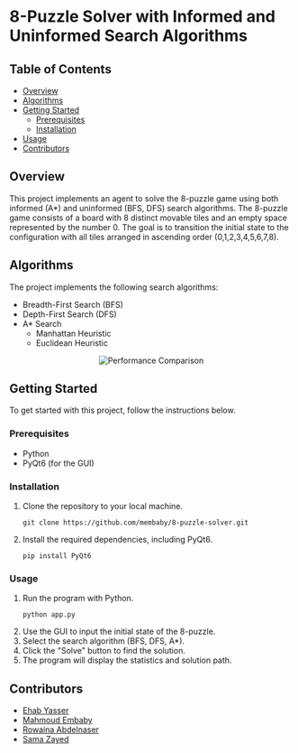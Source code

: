 # 8-Puzzle Solver with Informed and Uninformed Search Algorithms

## Table of Contents
- [Overview](#overview)
- [Algorithms](#algorithms)
- [Getting Started](#getting-started)
  - [Prerequisites](#prerequisites)
  - [Installation](#installation)
- [Usage](#usage)
- [Contributors](#Contributors)

## Overview
This project implements an agent to solve the 8-puzzle game using both informed (A*) and uninformed (BFS, DFS) search algorithms. The 8-puzzle game consists of a board with 8 distinct movable tiles and an empty space represented by the number 0. The goal is to transition the initial state to the configuration with all tiles arranged in ascending order (0,1,2,3,4,5,6,7,8).


## Algorithms
The project implements the following search algorithms:
- Breadth-First Search (BFS)
- Depth-First Search (DFS)
- A* Search
  - Manhattan Heuristic
  - Euclidean Heuristic

<div align="center">
  <img src="https://github.com/membaby/8-puzzle-ai/assets/44979898/b391ed26-137f-447e-a8d7-a41937176c2b" alt="Performance Comparison">
</div>


## Getting Started
To get started with this project, follow the instructions below.

### Prerequisites
- Python
- PyQt6 (for the GUI)

### Installation
1. Clone the repository to your local machine.
     ```
     git clone https://github.com/membaby/8-puzzle-solver.git
2.  Install the required dependencies, including PyQt6.
     ```
     pip install PyQt6
### Usage        
1. Run the program with Python.
    ```
    python app.py  
2. Use the GUI to input the initial state of the 8-puzzle.
3. Select the search algorithm (BFS, DFS, A*).
4. Click the "Solve" button to find the solution.
5. The program will display the statistics and solution path.

## Contributors
- [Ehab Yasser](https://github.com/EhabYasser25)
- [Mahmoud Embaby](https://github.com/membaby)
- [Rowaina Abdelnaser](https://github.com/rowaina2025)
- [Sama Zayed](https://github.com/samatarekzayed)

